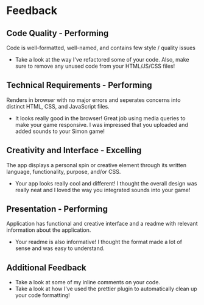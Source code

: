 # Feedback

## Code Quality - Performing

Code is well-formatted, well-named, and contains few style / quality issues

- Take a look at the way I've refactored some of your code. Also, make sure to remove any unused code from your HTML/JS/CSS files!

## Technical Requirements - Performing

Renders in browser with no major errors and seperates concerns into distinct HTML, CSS, and JavaScript files.

- It looks really good in the browser! Great job using media queries to make your game responsive. I was impressed that you uploaded and added sounds to your Simon game!

## Creativity and Interface - Excelling

The app displays a personal spin or creative element through its written language, functionality, purpose, and/or CSS.

- Your app looks really cool and different! I thought the overall design was really neat and I loved the way you integrated sounds into your game!

## Presentation - Performing

Application has functional and creative interface and a readme with relevant information about the application.

- Your readme is also informative! I thought the format made a lot of sense and was easy to understand.

## Additional Feedback

- Take a look at some of my inline comments on your code.
- Take a look at how I've used the prettier plugin to automatically clean up your code formatting!
